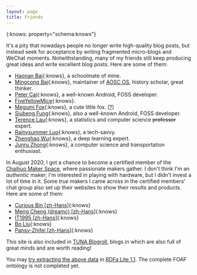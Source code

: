 ```yaml
---
layout: page
title: Friends
---
```


{:knows: property="schema:knows"}
<div resource="http://purl.yhi.moe/about/me" typeof="schema:Person" markdown="1">

It's a pity that nowadays people no longer write high-quality blog posts, but instead seek for acceptance by writing fragmented micro-blogs and WeChat moments. Notwithstanding, many of my friends still keep producing great ideas and write excellent blog posts. Here are some of them:

- [Haonan Bai](https://library.hoshimi.club){:knows}, a schoolmate of mine.
- [Mingcong Bai](https://mingcongbai.wtf){:knows}, maintainer of [AOSC OS](https://aosc.io), history scholar, great thinker.
- [Peter Cai](https://en.typeblog.net){:knows}, a well-known Android, FOSS developer.
- [FiveYellowMice](https://fiveyellowmice.com){:knows}.
- [Megumi Fox](https://blog.megumifox.com){:knows}, a cute little fox. [(?)](https://blog.megumifox.com/public/about)
- [Siubeng Fung](https://feng.moe){:knows}, also a well-known Android, FOSS developer.
- [Terence Lau](https://terenceliu98.github.io){:knows}, a statistics and computer science ~~professor~~ expert.
- [Rainysummer Luo](https://pages.rainysummer.top){:knows}, a tech-savvy.
- [Zhenghao Wu](https://ecwuuuuu.com){:knows}, a deep learning expert.
- [Junru Zhong](https://junru.dev){:knows}, a computer science and transportation enthusiast.

In August 2020, I got a chance to become a certified member of the [Chaihuo Maker Space](https://www.chaihuo.org/), where passionate makers gather. I don't think I'm an _authentic_ maker; I'm interested in playing with hardware, but I didn't invest a lot of time in it. Some _true_ makers I came across in the certified members' chat group also set up their websites to show their results and products. Here are some of them:

- [Curious Bin \[zh-Hans\]](http://www.haoqiabin.cn){:knows}
- [Meng Cheng (dreamc) \[zh-Hans\]](https://www.dreamcstudio.cn){:knows}
- [IT1995 \[zh-Hans\]](http://www.it1995.cn){:knows}
- [Bo Liu](https://blogs.oopswow.com){:knows}
- [Pansy-Zhifei \[zh-Hans\]](https://panzhifei.xyz){:knows}

This site is also included in [TUNA Blogroll](https://github.com/tuna/blogroll#lists), blogs in which are also full of great minds and are worth reading!

You may [try extracting the above data][tryxdata] in [RDFa Lite 1.1][rdfalite11]. The complete FOAF ontology is not completed yet.

</div>

[rdfalite11]: https://www.w3.org/TR/2015/REC-rdfa-lite-20150317/
[tryxdata]: https://www.w3.org/2012/pyRdfa/
